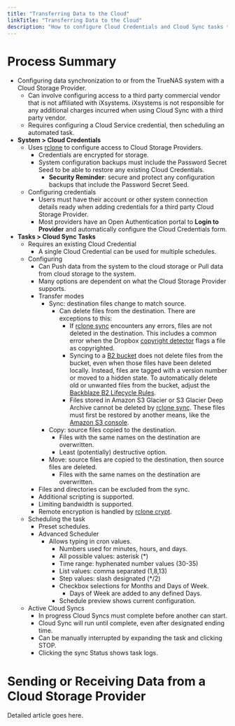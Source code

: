 ```yaml
---
title: "Transferring Data to the Cloud"
linkTitle: "Transferring Data to the Cloud"
description: "How to configure Cloud Credentials and Cloud Sync tasks to send or receive data from the Cloud"
---
```


# Process Summary

* Configuring data synchronization to or from the TrueNAS system with a Cloud Storage Provider.
  * Can involve configuring access to a third party commercial vendor that is not affiliated with iXsystems. iXsystems is not responsible for any additional charges incurred when using Cloud Sync with a third party vendor.
  * Requires configuring a Cloud Service credential, then scheduling an automated task.
* **System > Cloud Credentials**
  * Uses [rclone](https://rclone.org/) to configure access to Cloud Storage Providers.
    * Credentials are encrypted for storage.
    * System configuration backups must include the Password Secret Seed to be able to restore any existing Cloud Credentials.
      * **Security Reminder**: secure and protect any configuration backups that include the Password Secret Seed.
  * Configuring credentials
    * Users must have their account or other system connection details ready when adding credentials for a third party Cloud Storage Provider.
    * Most providers have an Open Authentication portal to **Login to Provider** and automatically configure the Cloud Credentials form.
* **Tasks > Cloud Sync Tasks**
  * Requires an existing Cloud Credential
    * A single Cloud Credential can be used for multiple schedules.
  * Configuring
    * Can Push data from the system to the cloud storage or Pull data from cloud storage to the system.
    * Many options are dependent on what the Cloud Storage Provider supports.
    * Transfer modes
      * Sync: destination files change to match source.
        * Can delete files from the destination. There are exceptions to this:
          * If [rclone sync](https://rclone.org/commands/rclone_sync/) encounters any errors, files are not deleted in the destination. This includes a common error when the Dropbox [copyright detector](https://techcrunch.com/2014/03/30/how-dropbox-knows-when-youre-sharing-copyrighted-stuff-without-actually-looking-at-your-stuff/) flags a file as copyrighted.
          * Syncing to a [B2 bucket](https://www.backblaze.com/b2/cloud-storage.html) does not delete files from the bucket, even when those files have been deleted locally. Instead, files are tagged with a version number or moved to a hidden state. To automatically delete old or unwanted files from the bucket, adjust the [Backblaze B2 Lifecycle Rules](https://www.backblaze.com/blog/backblaze-b2-lifecycle-rules/).
          * Files stored in Amazon S3 Glacier or S3 Glacier Deep Archive cannot be deleted by [rclone sync](https://rclone.org/commands/rclone_sync/). These files must first be restored by another means, like the [Amazon S3 console](https://docs.aws.amazon.com/AmazonS3/latest/user-guide/restore-archived-objects.html).
      * Copy: source files copied to the destination.
        * Files with the same names on the destination are overwritten.
        * Least (potentially) destructive option.
      * Move: source files are copied to the destination, then source files are deleted.
        * Files with the same names on the destination are overwritten.
    * Files and directories can be excluded from the sync.
    * Additional scripting is supported.
    * Limiting bandwidth is supported.
    * Remote encryption is handled by [rclone crypt](https://rclone.org/crypt/).
  * Scheduling the task
    * Preset schedules.
    * Advanced Scheduler
      * Allows typing in cron values.
        * Numbers used for minutes, hours, and days.
        * All possible values: asterisk (*)
        * Time range: hyphenated number values (30-35)
        * List values: comma separated (1,8,13)
        * Step values: slash designated (*/2)
        * Checkbox selections for Months and Days of Week.
          * Days of Week are added to any defined Days.
        * Schedule preview shows current configuration.
  * Active Cloud Syncs
    * In progress Cloud Syncs must complete before another can start.
    * Cloud Sync will run until complete, even after designated ending time.
    * Can be manually interrupted by expanding the task and clicking STOP.
    * Clicking the sync Status shows task logs.

# Sending or Receiving Data from a Cloud Storage Provider

Detailed article goes here.
